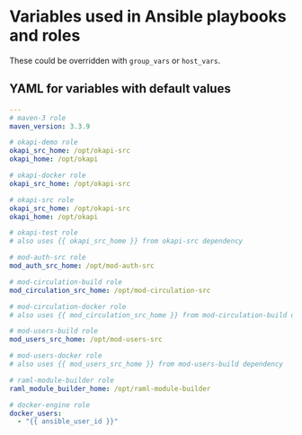 # Variables used in Ansible playbooks and roles

These could be overridden with `group_vars` or `host_vars`.

## YAML for variables with default values
```yaml
---
# maven-3 role
maven_version: 3.3.9

# okapi-demo role
okapi_src_home: /opt/okapi-src
okapi_home: /opt/okapi

# okapi-docker role
okapi_src_home: /opt/okapi-src

# okapi-src role
okapi_src_home: /opt/okapi-src
okapi_home: /opt/okapi

# okapi-test role
# also uses {{ okapi_src_home }} from okapi-src dependency

# mod-auth-src role
mod_auth_src_home: /opt/mod-auth-src

# mod-circulation-build role
mod_circulation_src_home: /opt/mod-circulation-src

# mod-circulation-docker role
# also uses {{ mod_circulation_src_home }} from mod-circulation-build dependency

# mod-users-build role
mod_users_src_home: /opt/mod-users-src

# mod-users-docker role
# also uses {{ mod_users_src_home }} from mod-users-build dependency

# raml-module-builder role
raml_module_builder_home: /opt/raml-module-builder

# docker-engine role
docker_users:
  - "{{ ansible_user_id }}"
```
